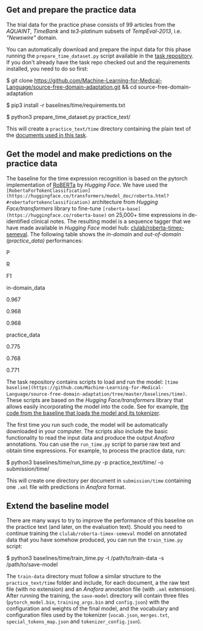 ## Get and prepare the practice data

The trial data for the practice phase consists of 99 articles from the _AQUAINT_, _TimeBank_ and _te3-platinum_ subsets of _TempEval-2013_, i.e. _"Newswire"_ domain.

You can automatically download and prepare the input data for this phase running the `prepare_time_dataset.py` script available in the [task repository](https://github.com/Machine-Learning-for-Medical-Language/source-free-domain-adaptation). If you don't already have the task repo checked out and the requirements installed, you need to do so first:

$ git clone https://github.com/Machine-Learning-for-Medical-Language/source-free-domain-adaptation.git && cd source-free-domain-adaptation

$ pip3 install -r baselines/time/requirements.txt

$ python3 prepare\_time\_dataset.py practice\_text/

This will create a `practice_text/time` directory containing the plain text of the [documents used in this task](https://github.com/Machine-Learning-for-Medical-Language/source-free-domain-adaptation/blob/master/practice_time_documents.txt).

## Get the model and make predictions on the practice data

The baseline for the time expression recognition is based on the pytorch implementation of [RoBERTa](https://huggingface.co/transformers/model_doc/roberta.html) by _Hugging Face_. We have used the `[RobertaForTokenClassification](https://huggingface.co/transformers/model_doc/roberta.html?#robertafortokenclassification)` architecture from _Hugging Face/transformers_ library to fine-tune `[roberta-base](https://huggingface.co/roberta-base)` on 25,000+ time expressions in de-identified clinical notes. The resulting model is a sequence tagger that we have made available in _Hugging Face_ model hub: [clulab/roberta-timex-semeval](https://huggingface.co/clulab/roberta-timex-semeval). The following table shows the _in-domain_ and _out-of-domain (practice\_data)_ performances:

P

R

F1

in-domain\_data

0.967

0.968

0.968

practice\_data

0.775

0.768

0.771

The task repository contains scripts to load and run the model: `[time baseline](https://github.com/Machine-Learning-for-Medical-Language/source-free-domain-adaptation/tree/master/baselines/time)`. These scripts are based on the _Hugging Face/transformers_ library that allows easily incorporating the model into the code. See for example, [the code from the baseline that loads the model and its tokenizer](https://github.com/Machine-Learning-for-Medical-Language/source-free-domain-adaptation/blob/master/baselines/time/run_time.py#L21).

The first time you run such code, the model will be automatically downloaded in your computer. The scripts also include the basic functionality to read the input data and produce the output _Anafora_ annotations. You can use the `run_time.py` script to parse raw text and obtain time expressions. For example, to process the practice data, run:

  
$ python3 baselines/time/run\_time.py -p practice\_text/time/ -o submission/time/

This will create one directory per document in `submission/time` containing one `.xml` file with predictions in _Anafora_ format.

## Extend the baseline model

There are many ways to try to improve the performance of this baseline on the practice text (and later, on the evaluation text). Should you need to continue training the `clulab/roberta-timex-semeval` model on annotated data that you have somehow produced, you can run the `train_time.py` script:

$ python3 baselines/time/train\_time.py -t /path/to/train-data -s /path/to/save-model

The `train-data` directory must follow a similar structure to the `practice_text/time` folder and include, for each document, a the raw text file (with no extension) and an _Anafora_ annotation file (with `.xml` extension). After running the training, the `save-model` directory will contain three files (`pytorch_model.bin`, `training_args.bin` and `config.json`) with the configuration and weights of the final model, and the vocabulary and configuration files used by the tokenizer (`vocab.json`, `merges.txt`, `special_tokens_map.json` and `tokenizer_config.json`).